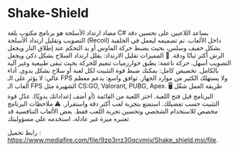 # Shake-Shield
مضاد ارتداد الأسلحة هو برنامج مكتوب بلغة C# يساعد اللاعبين على تحسين دقة التصويب وتقليل ارتداد الأسلحة (Recoil) داخل الألعاب. تم تصميمه ليعمل في الخلفية بشكل خفيف وسلس، بحيث يضبط حركة الماوس أو يد التحكم عند إطلاق النار ويجعل الرش أكثر ثباتًا ودقة.  🚀 المميزات  تقليل الارتداد: يقلل ارتداد السلاح بشكل ذكي ويجعل التصويب أسهل.  حركة ناعمة: يطبق خوارزميات تنعيم للحركة بحيث تبقى طبيعية وغير آلية بالكامل.  تخصيص كامل: يمكنك ضبط قوة التثبيت لكل لعبة أو سلاح بشكل يدوي.  أداء عالي: لا يؤثر على الـ FPS ولا يستهلك الكثير من موارد الجهاز.  توافق واسع: يدعم معظم ألعاب الـ FPS الشهيرة مثل CS:GO, Valorant, PUBG, Apex.  🖥 طريقة العمل  شغّل البرنامج قبل فتح اللعبة.  اختر اللعبة من القائمة (أو أضف إعداداتك يدويًا).  عدّل قوة التثبيت حسب تفضيلك.  استمتع بتجربة لعب أكثر دقة واستقرار.  ⚠️ ملاحظات  البرنامج مخصص للاستخدام الشخصي وتحسين تجربة اللعب فقط.  بعض الألعاب التنافسية قد تعتبره ميزة غير عادلة، استخدمه على مسؤوليتك


رابط تحميل : https://www.mediafire.com/file/9zp3rrz30qcvmjv/Shake_shield.msi/file.
